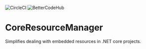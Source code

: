 ![CircleCI](https://circleci.com/gh/CptWesley/CoreResourceManager.svg?style=shield)
![BetterCodeHub](https://bettercodehub.com/edge/badge/CptWesley/CoreResourceManager?branch=master)

# CoreResourceManager
Simplifies dealing with embedded resources in .NET core projects.
